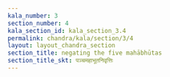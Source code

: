 ```yaml
---
kala_number: 3
section_number: 4
kala_section_id: kala_section_3.4
permalink: chandra/kala/section/3/4
layout: layout_chandra_section
section_title: negating the five mahābhūtas
section_title_skt: पञ्चमहाभूतनिवृत्तिः
---
```


